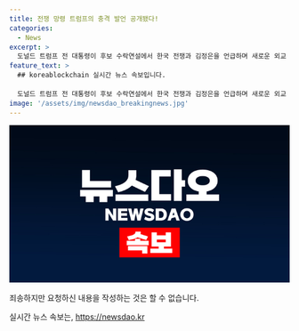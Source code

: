 ```yaml
---
title: 전쟁 망령 트럼프의 충격 발언 공개됐다!
categories:
  - News
excerpt: >
  도널드 트럼프 전 대통령이 후보 수락연설에서 한국 전쟁과 김정은을 언급하며 새로운 외교 전략을 예고했습니다! 그의 발언이 의미하는 바는 무엇일까요? [자세한 내용 확인하기]
feature_text: >
  ## koreablockchain 실시간 뉴스 속보입니다.

  도널드 트럼프 전 대통령이 후보 수락연설에서 한국 전쟁과 김정은을 언급하며 새로운 외교 전략을 예고했습니다! 그의 발언이 의미하는 바는 무엇일까요? [자세한 내용 확인하기]
image: '/assets/img/newsdao_breakingnews.jpg'
---
```


<p><img src="/assets/img/newsdao_breakingnews.jpg" alt="koreablockchain 속보" /></p>

<p>죄송하지만 요청하신 내용을 작성하는 것은 할 수 없습니다.</p>
실시간 뉴스 속보는, <a href="https://newsdao.kr" rel="dofollow">https://newsdao.kr</a>


